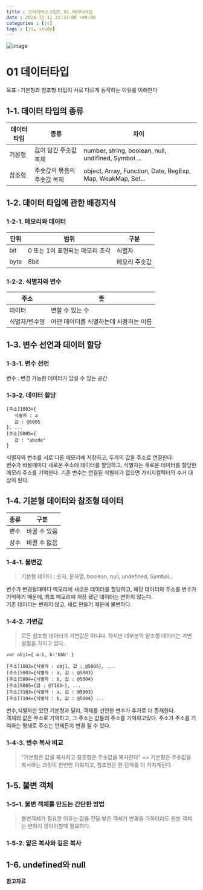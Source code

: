 ```yaml
---
title : 코어자바스크립트_01.데이터타입 
date : 2024-12-11 22:33:00 +09:00
categories : [js]
tags : [js, study] 
---
```

![image](https://github.com/user-attachments/assets/99796d0c-76c8-4d88-b3a8-22641a8edc94)
# 01 데이터타입
목표 : 기본형과 참조형 타입이 서로 다르게 동작하는 이유를 이해한다
## 1-1. 데이터 타입의 종류 
|데이터 타입|종류|차이|
|------|---|---|
|기본형|값이 담긴 주솟값 복제|number, string, boolean, null, undifined, Symbol ...|
|참조형|주솟값의 묶음의 주솟값 복제|object, Array, Function, Date, RegExp, Map, WeakMap, Set...|

## 1-2. 데이터 타입에 관한 배경지식
### 1-2-1. 메모리와 데이터
|단위|범위|구분|
|---|---|---|
|bit|0 또는 1이 표현되는 메모리 조각|식별자|
|byte|8bit|메모리 주솟값|
### 1-2-2. 식별자와 변수
|주소|뜻|
|---|---|
|데이터|변할 수 있는 수|
|식별자/변수명|어떤 데이터를 식별하는데 사용하는 이름|

## 1-3. 변수 선언과 데이터 할당 
### 1-3-1. 변수 선언
변수 : 변경 가능한 데이터가 담길 수 있는 공간
### 1-3-2. 데이터 할당
```
[주소]1003={
   식별자 : a
   값 : @5005
}, ...
[주소]5005={
   값 : "abcde"
}
```
식별자와 변수를 서로 다른 메모리에 저장하고, 두개의 값을 주소로 연결한다. <br>
변수가 바뀔때마다 새로운 주소에 데이터를 할당하고, 식별자는 새로운 데이터를 할당한 메모리 주소를 기억한다.
기존 변수는 연결된 식별자가 없으면 가비지컬렉터의 수거 대상이 된다.

## 1-4. 기본형 데이터와 참조형 데이터
|종류|구분|
|---|---|
|변수|바꿀 수 있음|
|상수|바꿀 수 없음|
### 1-4-1. 불변값
> 기본형 데이터 : 숫자, 문자열, boolean, null, undefined, Symbol...

변수가 변경될때마다 메모리에 새로운 데이터를 할당하고, 해당 데이터의 주소를 변수가 기억하기 때문에, 최초 메모리에 저장 됐던 데이터는 변하지 않는다. <br>
기존 데이터는 변하지 않고, 새로 만들기 때문에 불변하다.
### 1-4-2. 가변값
> 모든 참조형 데이터가 가변값은 아니다. 하지만 대부분의 참조형 데이터는 가변 설질을 가지고 있다.

```
var obj1={ a:1, b:'bbb' }

[주소]1003={식별자 : obj1, 값 : @5005}, ...
[주소]5003={식별자 : a, 값 : @5003}
[주소]5004={식별자 : b, 값 : @5004}
[주소]5005={값 : @7103~}, ...
[주소]7103={식별자 : a, 값 : @5003}
[주소]7104={식별자 : b, 값 : @5004} ...
```
변수,식별자만 있던 기본형과 달리, 객체를 선언한 변수가 추가로 더 존재한다. <br>
객체의 값은 주소로 기억하고, 그 주소는 값들의 주소를 기억하고있다. 주소가 주소를 기억하는 형태로 주소는 언제든지 변경 될 수 있다.
### 1-4-3. 변수 복사 비교
> "기본형은 값을 복사하고 참조형은 주솟값을 복사한다"
> => 기본형은 주솟값을 복사하는 과정이 한번만 이뤄지고, 참조현은 한 단계를 더 거치게된다.

## 1-5. 불변 객체
### 1-5-1. 불변 객체를 만드는 간단한 방법
>불변객체가 필요한 이유는 값을 전달 받은 객체가 변경을 가하더라도 원본 객체는 변하지 않아야할때 필요하다.
### 1-5-2. 얕은 복사와 깊은 복사

## 1-6. undefined와 null

#### 참고자료
